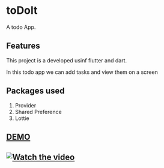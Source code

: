 # toDoIt

A todo App.

## Features

This project is a developed usinf flutter and dart.

In this todo app we can add tasks and view them  on a screen

## Packages used
1. Provider
2. Shared Preference
3. Lottie

## [DEMO](https://drive.google.com/file/d/10F8gZ8OTeIFEGkVrr2v6rwNMx32SJ0io/view)
## [![Watch the video](https://images.ctfassets.net/lzny33ho1g45/O6Ns6DttUzJym7rhGiD36/b7f1086976213ffd1076f4c1b15b6500/best-todo-list-apps-00-hero.png)](https://drive.google.com/file/d/10F8gZ8OTeIFEGkVrr2v6rwNMx32SJ0io/view)




